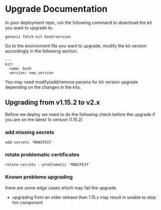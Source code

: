 # Upgrade Documentation
In your deployment repo, run the following command to download the kit you want to
upgrade to.

```
genesis fetch-kit bosh/version
```

Go to the environment file you want to upgrade, modify the kit version accordingly
in the following section.

```
---
kit:
  name: bosh
  version: new_version
```

You may need modify/add/remove params for kit version upgrade depending on the changes in the kits.


## Upgrading from v1.15.2 to v2.x
Before we deploy we need to do the following
check before the upgrade if you are on the latest 1x version (1.15.2)
### add missing secrets
`add-secrets 'MANIFEST'`
### rotate problematic certificates
`rotate-secrets --problematic 'MANIFEST'`

### Known problems upgrading
there are some edge cases which may fail the upgrade.
- upgrading from an older release than 1.15.x may result in unable to stop hm component 
